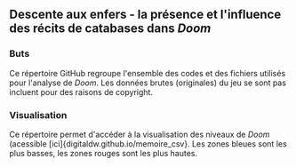 ## Descente aux enfers - la présence et l'influence des récits de catabases dans _Doom_

### Buts
Ce répertoire GitHub regroupe l'ensemble des codes et des fichiers utilisés pour l'analyse de _Doom_. Les données brutes (originales) du jeu se sont pas incluent pour des raisons de copyright. 

### Visualisation
Ce répertoire permet d'accéder à la visualisation des niveaux de _Doom_ (acessible [ici]{digitaldw.github.io/memoire_csv}. Les zones bleues sont les plus basses, les zones rouges sont les plus hautes.
